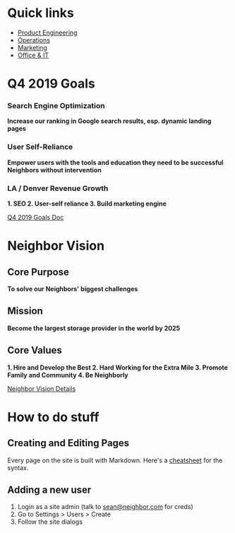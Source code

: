 <!-- TITLE: Neighbor wiki -->
<!-- SUBTITLE: Welcome to the best company on earth -->

# Quick links

* [Product Engineering](/engineering)
* [Operations](/ops)
* [Marketing](/marketing)
* [Office & IT](/it)

# Q4 2019 Goals
### Search Engine Optimization
**Increase our ranking in Google search results, esp. dynamic landing pages**

### User Self-Reliance
**Empower users with the tools and education they need to be successful Neighbors without intervention**

### LA / Denver Revenue Growth
**1. SEO
2. User-self reliance
3. Build marketing engine**

[Q4 2019 Goals Doc](https://docs.google.com/document/d/1P9zTjpZ5L1qstiusrna4suGilt-l_fRNckTRo4YCmvM/edit "Q4 2019 Goals Doc")

# Neighbor Vision
## Core Purpose
**To solve our Neighbors' biggest challenges**

## Mission
**Become the largest storage provider in the world by 2025**

## Core Values
**1. Hire and Develop the Best
2. Hard Working for the Extra Mile
3. Promote Family and Community
4. Be Neighborly**

[Neighbor Vision Details](https://docs.google.com/presentation/d/1cFn9-IumT4GFj3IIEo7WHslWisVGoy02RmuE3KI84WA/edit?usp=sharing "Neighbor Vision Details")
# How to do stuff

## Creating and Editing Pages
Every page on the site is built with Markdown.  Here's a [cheatsheet](https://github.com/adam-p/markdown-here/wiki/Markdown-Cheatsheet) for the syntax.

## Adding a new user
1. Login as a site admin (talk to sean@neighbor.com for creds)
1. Go to Settings > Users > Create
1. Follow the site dialogs